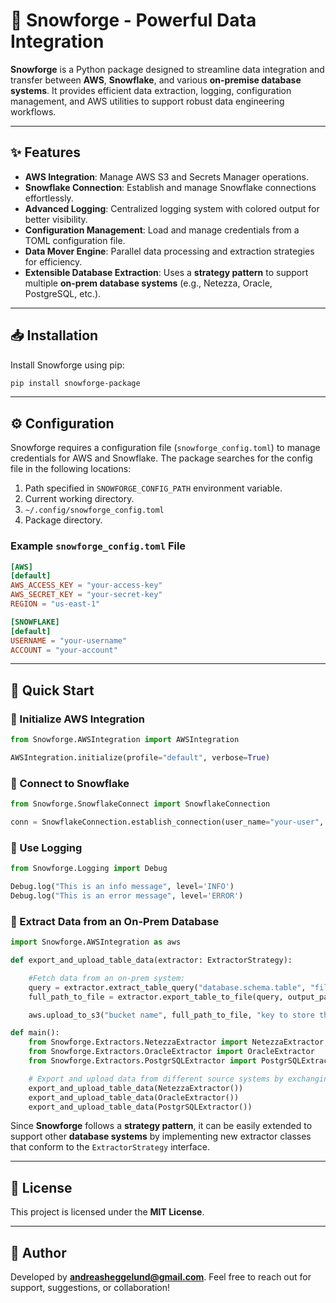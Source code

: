 # 🚀 Snowforge - Powerful Data Integration

**Snowforge** is a Python package designed to streamline data integration and transfer between **AWS**, **Snowflake**, and various **on-premise database systems**. It provides efficient data extraction, logging, configuration management, and AWS utilities to support robust data engineering workflows.

---

## ✨ Features

- **AWS Integration**: Manage AWS S3 and Secrets Manager operations.
- **Snowflake Connection**: Establish and manage Snowflake connections effortlessly.
- **Advanced Logging**: Centralized logging system with colored output for better visibility.
- **Configuration Management**: Load and manage credentials from a TOML configuration file.
- **Data Mover Engine**: Parallel data processing and extraction strategies for efficiency.
- **Extensible Database Extraction**: Uses a **strategy pattern** to support multiple **on-prem database systems** (e.g., Netezza, Oracle, PostgreSQL, etc.).

---

## 📥 Installation

Install Snowforge using pip:

```sh
pip install snowforge-package
```

---

## ⚙️ Configuration

Snowforge requires a configuration file (`snowforge_config.toml`) to manage credentials for AWS and Snowflake. The package searches for the config file in the following locations:

1. Path specified in `SNOWFORGE_CONFIG_PATH` environment variable.
2. Current working directory.
3. `~/.config/snowforge_config.toml`
4. Package directory.

### Example `snowforge_config.toml` File

```toml
[AWS]
[default]
AWS_ACCESS_KEY = "your-access-key"
AWS_SECRET_KEY = "your-secret-key"
REGION = "us-east-1"

[SNOWFLAKE]
[default]
USERNAME = "your-username"
ACCOUNT = "your-account"
```

---

## 🚀 Quick Start

### 🔹 Initialize AWS Integration

```python
from Snowforge.AWSIntegration import AWSIntegration

AWSIntegration.initialize(profile="default", verbose=True)
```

### 🔹 Connect to Snowflake

```python
from Snowforge.SnowflakeConnect import SnowflakeConnection

conn = SnowflakeConnection.establish_connection(user_name="your-user", account="your-account")
```

### 🔹 Use Logging

```python
from Snowforge.Logging import Debug

Debug.log("This is an info message", level='INFO')
Debug.log("This is an error message", level='ERROR')
```

### 🔹 Extract Data from an On-Prem Database

```python
import Snowforge.AWSIntegration as aws

def export_and_upload_table_data(extractor: ExtractorStrategy):

    #Fetch data from an on-prem system:
    query = extractor.extract_table_query("database.schema.table", "filter_column", "filter_value")
    full_path_to_file = extractor.export_table_to_file(query, output_path, file_format(optional))

    aws.upload_to_s3("bucket name", full_path_to_file, "key to store the file under in S3")

def main():
    from Snowforge.Extractors.NetezzaExtractor import NetezzaExtractor
    from Snowforge.Extractors.OracleExtractor import OracleExtractor
    from Snowforge.Extractors.PostgrSQLExtractor import PostgrSQLExtractor

    # Export and upload data from different source systems by exchanging the extractor strategy
    export_and_upload_table_data(NetezzaExtractor())
    export_and_upload_table_data(OracleExtractor())
    export_and_upload_table_data(PostgrSQLExtractor())

```

Since **Snowforge** follows a **strategy pattern**, it can be easily extended to support other **database systems** by implementing new extractor classes that conform to the `ExtractorStrategy` interface.

---

## 📜 License

This project is licensed under the **MIT License**.

---

## 👤 Author

Developed by **andreasheggelund@gmail.com**. Feel free to reach out for support, suggestions, or collaboration!
